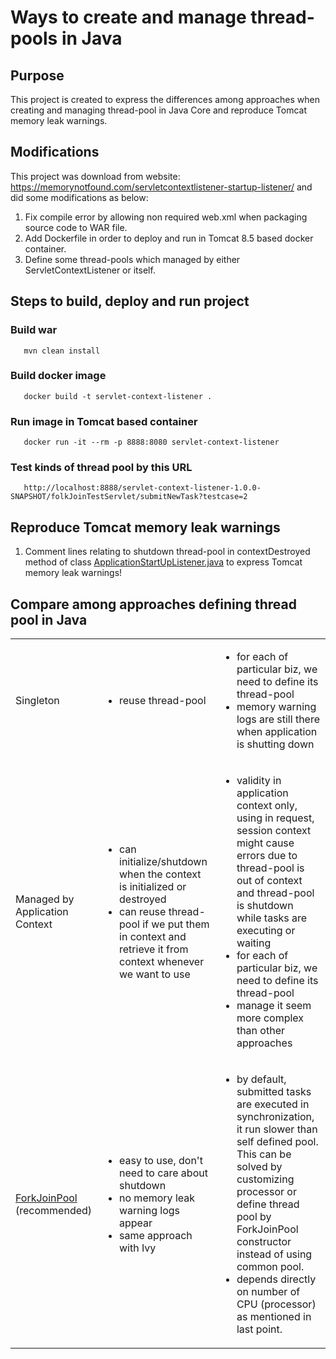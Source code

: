 # Ways to create and manage thread-pools in Java

## Purpose
This project is created to express the differences among approaches when creating and managing thread-pool in Java Core and reproduce Tomcat memory leak warnings.

## Modifications
This project was download from website: https://memorynotfound.com/servletcontextlistener-startup-listener/ and did some modifications as below:
1. Fix compile error by allowing non required web.xml when packaging source code to WAR file.
2. Add Dockerfile in order to deploy and run in Tomcat 8.5 based docker container.
3. Define some thread-pools which managed by either ServletContextListener or itself.

## Steps to build, deploy and run project

### Build war
```
   mvn clean install
```

### Build docker image
```
   docker build -t servlet-context-listener .
```

### Run image in Tomcat based container
```
   docker run -it --rm -p 8888:8080 servlet-context-listener
```

### Test kinds of thread pool by this URL
```
   http://localhost:8888/servlet-context-listener-1.0.0-SNAPSHOT/folkJoinTestServlet/submitNewTask?testcase=2
```

## Reproduce Tomcat memory leak warnings
1. Comment lines relating to shutdown thread-pool in contextDestroyed method of class [ApplicationStartUpListener.java](src/main/java/com/memorynotfound/ApplicationStartUpListener.java) to express Tomcat memory leak warnings!

## Compare among approaches defining thread pool in Java
<table class="wrapped confluenceTable"><colgroup><col /><col /><col /></colgroup><tbody><tr><td class="confluenceTd">Singleton</td><td class="confluenceTd"><ul class="alternate"><li>reuse thread-pool</li></ul></td><td class="confluenceTd"><ul class="alternate"><li>for each of particular biz, we need to define its thread-pool</li><li>memory warning logs are still there when application is shutting down</li></ul></td></tr><tr><td class="confluenceTd">Managed by Application Context</td><td class="confluenceTd"><ul class="alternate"><li>can initialize/shutdown when the context is initialized or destroyed</li><li>can reuse thread-pool if we put them in context and retrieve it from context whenever we want to use</li></ul></td><td class="confluenceTd"><ul class="alternate"><li>validity in application context only, using in request, session context might cause errors due to thread-pool is out of context and thread-pool is shutdown while tasks are executing or waiting</li><li>for each of particular biz, we need to define its thread-pool</li><li>manage it seem more complex than other approaches</li></ul></td></tr><tr><td class="confluenceTd"><a href="https://docs.oracle.com/javase/8/docs/api/java/util/concurrent/ForkJoinPool.html">ForkJoinPool</a> (recommended)</td><td class="confluenceTd"><ul class="alternate"><li>easy to use, don't need to care about shutdown</li><li>no memory leak warning logs appear</li><li>same approach with Ivy</li></ul></td><td class="confluenceTd"><ul class="alternate"><li>by default, submitted tasks are executed in synchronization, it run slower than self defined pool. This can be solved by customizing processor or define thread pool by ForkJoinPool constructor instead of using common pool.</li><li>depends directly on number of CPU (processor) as mentioned in last point.</li></ul></td></tr></tbody></table>

